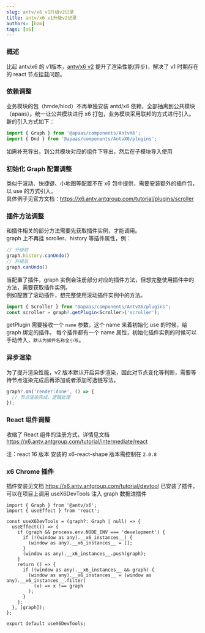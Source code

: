 ```yaml
---
slug: antv/x6 v1升级v2记录
title: antv/x6 v1升级v2记录
authors: [hzm]
tags: [x6]
---
```


### 概述
比起 antv/x6 的 v1版本，[antv/x6 v2](https://x6.antv.antgroup.com/) 提升了渲染性能(异步)，解决了 v1 时期存在的 react 节点挂载问题。

### 依赖调整

业务模块的包（hmde/hlod）不再单独安装 antd/x6 依赖，全部抽离到公共模块（apaas）。统一让公共模块进行 x6 打包，业务模块采用联邦的方式进行引入。  
新的引入方式如下：

```ts
import { Graph } from '@apaas/components/AntvX6';
import { Dnd } from '@apaas/components/AntvX6/plugins';
```
如需补充导出，到公共模块对应的组件下导出，然后在子模块导入使用

<!--truncate-->

### 初始化 Graph 配置调整
类似于滚动、快捷键、小地图等配置不在 x6 包中提供，需要安装额外的插件包，以 use 的方式引入。  
具体例子见官方文档：https://x6.antv.antgroup.com/tutorial/plugins/scroller

### 插件方法调整
和插件相关的部分方法需要先获取插件实例，才能调用。  
graph 上不再挂 scroller、history 等插件属性，例：  
```ts
// 升级前
graph.history.canUndo()
// 升级后
graph.canUndo()
```
当配置了插件，graph 实例会注册部分对应的插件方法，但想完整使用插件中的方法，需要获取插件实例。  
例如配置了滚动插件，想完整使用滚动插件实例中的方法。
```ts
import { Scroller } from "@apaas/components/AntvX6/plugins";
const scroller = graph?.getPlugin<Scroller>('scroller');
```
getPlugin 需要接收一个 `name` 参数，这个 name 来着初始化 use 的时候，给 graph 绑定的插件。
每个插件都有一个 name 属性，初始化插件实例的时候可以手动传入，`默认为插件名称全小写`。

### 异步渲染
为了提升渲染性能，v2 版本默认开启异步渲染，因此对节点变化等判断，需要等待节点渲染完成后再添加或者添加可选链写法。
```ts
graph?.on('render:done', () => {
  // 节点渲染完成，逻辑处理
});
```

### React 组件调整
收缩了 React 组件的注册方式，详情见文档 https://x6.antv.antgroup.com/tutorial/intermediate/react

注：react 16 版本 安装的 x6-react-shape 版本需控制在 `2.0.8`

### x6 Chrome 插件
插件安装见文档 https://x6.antv.antgroup.com/tutorial/devtool
已安装了插件，可以在项目上调用 useX6DevTools 注入 graph 数据进插件

```tsx
import { Graph } from '@antv/x6';
import { useEffect } from 'react';

const useX6DevTools = (graph?: Graph | null) => {
  useEffect(() => {
    if (graph && process.env.NODE_ENV === 'development') {
      if (!(window as any).__x6_instances__) {
        (window as any).__x6_instances__ = [];
      }
      (window as any).__x6_instances__.push(graph);
    }
    return () => {
      if ((window as any).__x6_instances__ && graph) {
        (window as any).__x6_instances__ = (window as any).__x6_instances__.filter(
          (x) => x !== graph
        );
      }
    };
  }, [graph]);
};

export default useX6DevTools;
```
